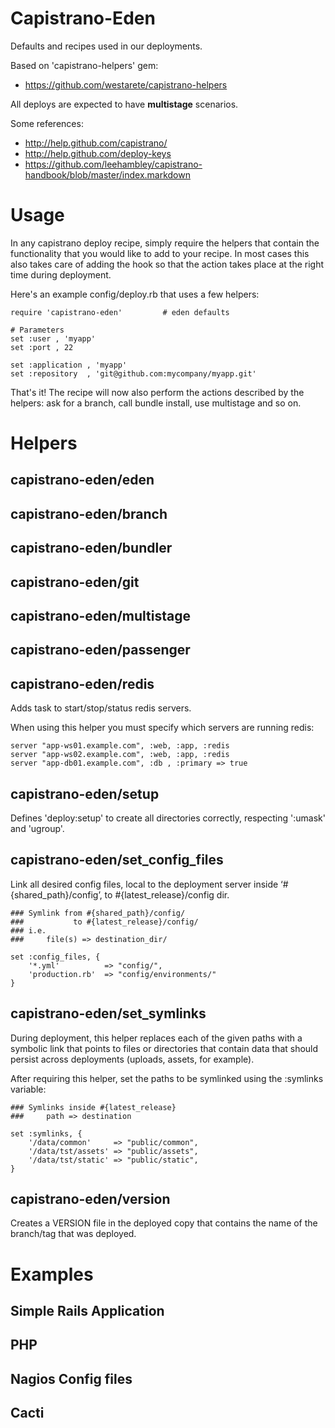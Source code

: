 # Capistrano-Eden

Defaults and recipes used in our deployments.

Based on 'capistrano-helpers' gem:

   * https://github.com/westarete/capistrano-helpers

All deploys are expected to have **multistage** scenarios.

Some references:

   * http://help.github.com/capistrano/
   * http://help.github.com/deploy-keys
   * https://github.com/leehambley/capistrano-handbook/blob/master/index.markdown

# Usage

In any capistrano deploy recipe, simply require the helpers that contain the
functionality that you would like to add to your recipe. In most cases this
also takes care of adding the hook so that the action takes place at the right
time during deployment.

Here's an example config/deploy.rb that uses a few helpers:

    require 'capistrano-eden'         # eden defaults

    # Parameters
    set :user , 'myapp'
    set :port , 22

    set :application , 'myapp'
    set :repository  , 'git@github.com:mycompany/myapp.git'

That's it! The recipe will now also perform the actions described by the
helpers: ask for a branch, call bundle install, use multistage and so on.


# Helpers

## capistrano-eden/eden
## capistrano-eden/branch
## capistrano-eden/bundler
## capistrano-eden/git
## capistrano-eden/multistage
## capistrano-eden/passenger
## capistrano-eden/redis

Adds task to start/stop/status redis servers.

When using this helper you must specify which servers are running redis:

    server "app-ws01.example.com", :web, :app, :redis
    server "app-ws02.example.com", :web, :app, :redis
    server "app-db01.example.com", :db , :primary => true


## capistrano-eden/setup

Defines 'deploy:setup' to create all directories correctly, respecting
':umask' and 'ugroup'.


## capistrano-eden/set_config_files

Link all desired config files, local to the deployment server inside ‘#{shared_path}/config’, to #{latest_release}/config dir.

    ### Symlink from #{shared_path}/config/
    ###           to #{latest_release}/config/
    ### i.e.
    ###     file(s) => destination_dir/

    set :config_files, {
        '*.yml'          => "config/",
        'production.rb'  => "config/environments/"
    }


## capistrano-eden/set_symlinks

During deployment, this helper replaces each of the given paths with a
symbolic link that points to files or directories that contain data
that should persist across deployments (uploads, assets, for example).

After requiring this helper, set the paths to be symlinked using the
:symlinks variable:

    ### Symlinks inside #{latest_release}
    ###     path => destination

    set :symlinks, {
        '/data/common'     => "public/common",
        '/data/tst/assets' => "public/assets",
        '/data/tst/static' => "public/static",
    }


## capistrano-eden/version

Creates a VERSION file in the deployed copy that contains the name of the
branch/tag that was deployed.


# Examples


## Simple Rails Application
## PHP
## Nagios Config files
## Cacti



